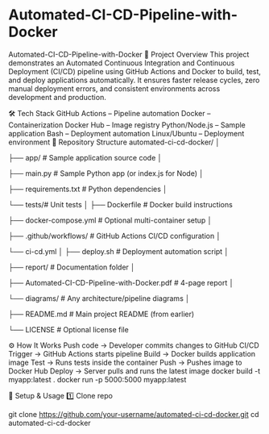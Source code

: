 # Automated-CI-CD-Pipeline-with-Docker
Automated-CI-CD-Pipeline-with-Docker
📌 Project Overview
This project demonstrates an Automated Continuous Integration and Continuous Deployment (CI/CD) pipeline using GitHub Actions and Docker to build, test, and deploy applications automatically.
It ensures faster release cycles, zero manual deployment errors, and consistent environments across development and production.

🛠 Tech Stack
GitHub Actions – Pipeline automation
Docker – Containerization
Docker Hub – Image registry
Python/Node.js – Sample application
Bash – Deployment automation
Linux/Ubuntu – Deployment environment
📂 Repository Structure
automated-ci-cd-docker/ │ 

├── app/ # Sample application source code │

├── main.py # Sample Python app (or index.js for Node) │ 

├── requirements.txt # Python dependencies │ 

└── tests/# Unit tests │ ├── Dockerfile # Docker build instructions 

├── docker-compose.yml # Optional multi-container setup │

├── .github/workflows/ # GitHub Actions CI/CD configuration │

└── ci-cd.yml │ ├── deploy.sh # Deployment automation script │ 

├── report/ # Documentation folder │ 

├── Automated-CI-CD-Pipeline-with-Docker.pdf # 4-page report │

└── diagrams/ # Any architecture/pipeline diagrams │ 

├── README.md # Main project README (from earlier) 

└── LICENSE # Optional license file

⚙️ How It Works
Push code → Developer commits changes to GitHub
CI/CD Trigger → GitHub Actions starts pipeline
Build → Docker builds application image
Test → Runs tests inside the container
Push → Pushes image to Docker Hub
Deploy → Server pulls and runs the latest image
docker build -t myapp:latest . docker run -p 5000:5000 myapp:latest

🚀 Setup & Usage
1️⃣ Clone repo

git clone https://github.com/your-username/automated-ci-cd-docker.git
cd automated-ci-cd-docker

